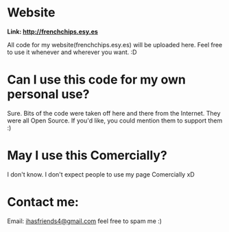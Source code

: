 # Website
**Link: http://frenchchips.esy.es**

All code for my website(frenchchips.esy.es) will be uploaded here. Feel free to use it whenever and wherever you want. :D
# Can I use this code for my own personal use?
Sure. Bits of the code were taken off here and there from the Internet. They were all Open Source. If you'd like, you could mention them to support them :)
# May I use this Comercially?
I don't know. I don't expect people to use my page Comercially xD
# Contact me:
Email: ihasfriends4@gmail.com feel free to spam me :)
